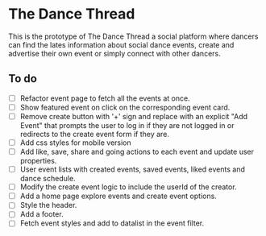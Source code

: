 # The Dance Thread

This is the prototype of The Dance Thread a social platform where dancers can find the lates information about social dance events, create and advertise their own event or simply connect with other dancers.

## To do

- [ ] Refactor event page to fetch all the events at once.
- [ ] Show featured event on click on the corresponding event card.
- [ ] Remove create button with '+' sign and replace with an explicit "Add Event" that prompts the user to log in if they are not logged in or redirects to the create event form if they are.
- [ ] Add css styles for mobile version
- [ ] Add like, save, share and going actions to each event and update user properties.
- [ ] User event lists with created events, saved events, liked events and dance schedule.
- [ ] Modify the create event logic to include the userId of the creator.
- [ ] Add a home page explore events and create event options.
- [ ] Style the header.
- [ ] Add a footer.
- [ ] Fetch event styles and add to datalist in the event filter.
